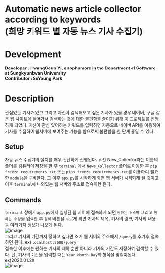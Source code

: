 # Automatic news article collector according to keywords<br>(희망 키워드 별 자동 뉴스 기사 수집기)

# Development

**Developer : HwangGeun Yi, a sophomore in the Department of Software at Sungkyunkwan University**<br>
**Contributor : SoYoung Park**

# Description
관심있는 기사가 있고 그리고 자신이 검색해보고 싶은 기사가 있을 경우 네이버, 구글 같은 웹 사이트에 들어가서 검색하는 것에 대한 불편함을 줄이기 위해 이 프로젝트를 진행하게 되었다.
자신이 관심 있어하는 키워드를 입력하면 자동으로 네이버 API를 이용하여 기사를 수집하여 웹서버에 보여주는 기능을 함으로써 불편함을 한 단계 줄일 수 있다.


## Setup
자동 뉴스 수집기의 설치를 매우 간단하게 진행된다. 우선 New_Collector라는 이름의 폴더를 컴퓨터에 저장을 한 후 `terminal` 에서 `News_Collector` 
폴더로 이동한 후 `pip freeze requirements.txt` 또는 `pip3 freeze requirements.txt`를 이용하여 필요한 `module`을 구비한다.
그 이후 `app.py`를 시작하게 되면 웹 서버가 시작되게 될 것이고 이후 `terminal`에 나와있는 웹 서버의 주소로 접속하면 된다.

## Commands
`termianl` 창에서 `app.py`에서 실행된 웹 서버에 접속하게 되면 `원하는 뉴스명` 그리고 `원하는 수량`을 입력한 후 `검색` 버튼을 누르게 되면 기사의 제목, 기사의 링크, 기사의 내용 등
여러가지 정보가 나오게 된다.<br>
![image](https://user-images.githubusercontent.com/63749140/83417222-c22e9280-a45c-11ea-9f9f-97a94c43fcd0.png)<br>
그리고 기사의 기간까지 정하고 싶다면 초기 웹 서버의 주소에서 `/query`를 추가후 접속하면 된다. ex) `localhost:5000/query` <br>
접속한 이후에는 원하는 기사의 제목 뿐만 아니라 기사의 기간도 지정하여 검색할 수 있다. 단, 기사의 기간을 입력할 때는 `Year.Month.Day`의 형식을 맞춰야된다. ex)2020.01.20<br>
![image](https://user-images.githubusercontent.com/63749140/83417383-f609b800-a45c-11ea-8e0f-761ba8d3c7d5.png)



